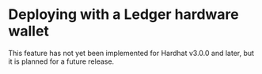 # Deploying with a Ledger hardware wallet

This feature has not yet been implemented for Hardhat v3.0.0 and later, but it is planned for a future release.
